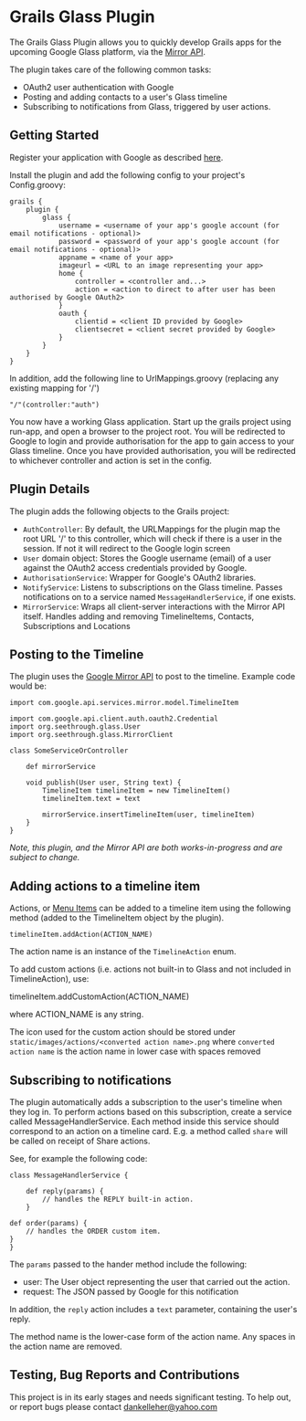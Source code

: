 Grails Glass Plugin
=========

The Grails Glass Plugin allows you to quickly develop Grails apps for the upcoming Google Glass platform, via the [Mirror API](https://developers.google.com/glass/). 

The plugin takes care of the following common tasks:

  - OAuth2 user authentication with Google
  - Posting and adding contacts to a user's Glass timeline
  - Subscribing to notifications from Glass, triggered by user actions.

## Getting Started

Register your application with Google as described [here](https://developers.google.com/glass/overview).

Install the plugin and add the following config to your project's Config.groovy:

    grails {
        plugin {
		    glass {
			    username = <username of your app's google account (for email notifications - optional)>
			    password = <password of your app's google account (for email notifications - optional)>
			    appname = <name of your app>
			    imageurl = <URL to an image representing your app>
			    home {
    				controller = <controller and...>
				    action = <action to direct to after user has been authorised by Google OAuth2>
			    }
			    oauth {
    				clientid = <client ID provided by Google>
				    clientsecret = <client secret provided by Google>
			    }
		    }
	    }
    }
    
In addition, add the following line to UrlMappings.groovy (replacing any existing mapping for '/')

    "/"(controller:"auth")
    
You now have a working Glass application. Start up the grails project using run-app, and open a browser to the project root. You will be redirected to Google to login and provide authorisation for the app to gain access to your Glass timeline. Once you have provided authorisation, you will be redirected to whichever controller and action is set in the config.

## Plugin Details

The plugin adds the following objects to the Grails project:

  - `AuthController`: By default, the URLMappings for the plugin map the root URL '/' to this controller, which will check if there is a user in the session. If not it will redirect to the Google login screen
  - `User` domain object: Stores the Google username (email) of a user against the OAuth2 access credentials provided by Google.
  - `AuthorisationService`: Wrapper for Google's OAuth2 libraries.
  - `NotifyService`: Listens to subscriptions on the Glass timeline. Passes notifications on to a service named `MessageHandlerService`, if one exists.
  - `MirrorService`: Wraps all client-server interactions with the Mirror API itself. Handles adding and removing TimelineItems, Contacts, Subscriptions and Locations

## Posting to the Timeline

The plugin uses the [Google Mirror API](https://developers.google.com/glass/about) to post to the timeline. Example code would be:

    import com.google.api.services.mirror.model.TimelineItem

    import com.google.api.client.auth.oauth2.Credential
    import org.seethrough.glass.User
    import org.seethrough.glass.MirrorClient

    class SomeServiceOrController
    
        def mirrorService
    
        void publish(User user, String text) {
            TimelineItem timelineItem = new TimelineItem()
            timelineItem.text = text

            mirrorService.insertTimelineItem(user, timelineItem)
        }
    }

*Note, this plugin, and the Mirror API are both works-in-progress and are subject to change.*

## Adding actions to a timeline item

Actions, or [Menu Items](https://developers.google.com/glass/v1/reference/timeline#menuItems) can be added to a timeline item using the following method (added to the TimelineItem object by the plugin).

    timelineItem.addAction(ACTION_NAME)
 
The action name is an instance of the `TimelineAction` enum.

To add custom actions (i.e. actions not built-in to Glass and not included in TimelineAction), use:

   timelineItem.addCustomAction(ACTION_NAME)
   
where ACTION_NAME is any string.

The icon used for the custom action should be stored under `static/images/actions/<converted action name>.png` where `converted action name` is the action name in lower case with spaces removed

## Subscribing to notifications

The plugin automatically adds a subscription to the user's timeline when they log in. To perform actions based on this subscription, create a service called MessageHandlerService. Each method inside this service should correspond to an action on a timeline card. E.g. a method called `share` will be called on receipt of Share actions.

See, for example the following code:

    class MessageHandlerService {

        def reply(params) {
        	// handles the REPLY built-in action. 
        }
	
	def order(params) {
		// handles the ORDER custom item.
	}
    }
    
The `params` passed to the hander method include the following:

  - user: The User object representing the user that carried out the action.
  - request: The JSON passed by Google for this notification
  
In addition, the `reply` action includes a `text` parameter, containing the user's reply.

The method name is the lower-case form of the action name. Any spaces in the action name are removed.

## Testing, Bug Reports and Contributions

This project is in its early stages and needs significant testing. To help out, or report bugs please contact dankelleher@yahoo.com
